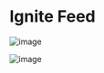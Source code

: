 # Ignite Feed

![image](https://user-images.githubusercontent.com/42443254/204909100-658cd9c2-adc6-4ae0-8add-d4796d7d1252.png)

![image](https://user-images.githubusercontent.com/42443254/204909159-3037812a-a726-42da-b7b7-02f4a5cf6f4c.png)

